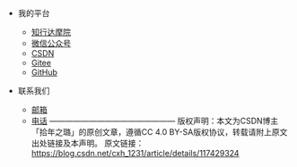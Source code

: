 <!-- _navbar.md 上面的导航栏  -->

* 我的平台

  * [知行达摩院](https://www.zxdmy.com)
  * [微信公众号](https://img.zxdmy.com/md/20210129164325.jpg)
  * [CSDN](https://cxhit.blog.csdn.net/)
  * [Gitee](https://gitee.com/ZXAcademy)
  * [GitHub](https://github.com/ZXAcademy)


* 联系我们
  * [邮箱](/iOS笔记/自动化测试（脚本打包）.md)
  * [电话](zh-contacts/phone.md)
————————————————
版权声明：本文为CSDN博主「拾年之璐」的原创文章，遵循CC 4.0 BY-SA版权协议，转载请附上原文出处链接及本声明。
原文链接：https://blog.csdn.net/cxh_1231/article/details/117429324